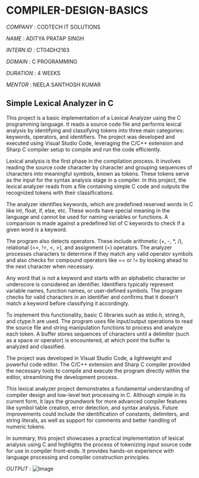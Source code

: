 # COMPILER-DESIGN-BASICS

*COMPANY* : CODTECH IT SOLUTIONS

*NAME* : ADITYA PRATAP SINGH

*INTERN ID* : CT04DH2163

*DOMAIN* : C PROGRAMMING

*DURATION* : 4 WEEKS

*MENTOR* : NEELA SANTHOSH KUMAR

## Simple Lexical Analyzer in C
This project is a basic implementation of a Lexical Analyzer using the C programming language. It reads a source code file and performs lexical analysis by identifying and classifying tokens into three main categories: keywords, operators, and identifiers. The project was developed and executed using Visual Studio Code, leveraging the C/C++ extension and Sharp C compiler setup to compile and run the code efficiently.

Lexical analysis is the first phase in the compilation process. It involves reading the source code character by character and grouping sequences of characters into meaningful symbols, known as tokens. These tokens serve as the input for the syntax analysis stage in a compiler. In this project, the lexical analyzer reads from a file containing simple C code and outputs the recognized tokens with their classifications.

The analyzer identifies keywords, which are predefined reserved words in C like int, float, if, else, etc. These words have special meaning in the language and cannot be used for naming variables or functions. A comparison is made against a predefined list of C keywords to check if a given word is a keyword.

The program also detects operators. These include arithmetic (+, -, *, /), relational (==, !=, <, >), and assignment (=) operators. The analyzer processes characters to determine if they match any valid operator symbols and also checks for compound operators like == or != by looking ahead to the next character when necessary.

Any word that is not a keyword and starts with an alphabetic character or underscore is considered an identifier. Identifiers typically represent variable names, function names, or user-defined symbols. The program checks for valid characters in an identifier and confirms that it doesn't match a keyword before classifying it accordingly.

To implement this functionality, basic C libraries such as stdio.h, string.h, and ctype.h are used. The program uses file input/output operations to read the source file and string manipulation functions to process and analyze each token. A buffer stores sequences of characters until a delimiter (such as a space or operator) is encountered, at which point the buffer is analyzed and classified.

The project was developed in Visual Studio Code, a lightweight and powerful code editor. The C/C++ extension and Sharp C compiler provided the necessary tools to compile and execute the program directly within the editor, streamlining the development process.

This lexical analyzer project demonstrates a fundamental understanding of compiler design and low-level text processing in C. Although simple in its current form, it lays the groundwork for more advanced compiler features like symbol table creation, error detection, and syntax analysis. Future improvements could include the identification of constants, delimiters, and string literals, as well as support for comments and better handling of numeric tokens.

In summary, this project showcases a practical implementation of lexical analysis using C and highlights the process of tokenizing input source code for use in compiler front-ends. It provides hands-on experience with language processing and compiler construction principles.

*OUTPUT* : ![Image](https://github.com/user-attachments/assets/e471c12a-6baa-4b39-9818-fe5df0ea5e66)
